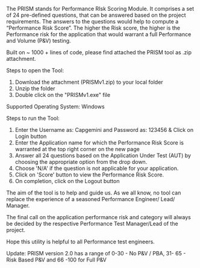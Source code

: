 The PRISM stands for Performance RIsk Scoring Module. It comprises a set of 24 pre-defined questions, that can be answered based on the project requirements. The answers to the questions would help to compute a “Performance Risk Score”. The higher the Risk score, the higher is the Performance risk for the application that would warrant a full Performance and Volume (P&V) testing.
 
Built on ~ 1000 + lines of code, please find attached the PRISM tool as .zip attachment.
 
Steps to open the Tool:
 
1. Download the attachment (PRISMv1.zip) to your local folder
2. Unzip the folder
3. Double click on the "PRISMv1.exe" file
 
Supported Operating System: Windows
 
Steps to run the Tool:
 
1. Enter the Username as: Capgemini and Password as: 123456 & Click on Login button
2. Enter the Application name for which the Performance Risk Score is warranted at the top right corner on the new page
3. Answer all 24 questions based on the Application Under Test (AUT) by choosing the appropriate option from the drop down.
4. Choose 'N/A' if the question is not applicable for your application.
5. Click on 'Score' button to view the Performance Risk Score.
6. On completion, click on the Logout button
 
The aim of the tool is to help and guide us. As we all know, no tool can replace the  experience of a seasoned Performance Engineer/ Lead/ Manager.
 
The final call on the application performance risk and category will always be decided by the respective Performance Test Manager/Lead of the project.

Hope this utility is helpful to all Performance test engineers.
 
Update: PRISM version 2.0 has a range of 0-30 - No P&V / PBA, 31- 65 - Risk Based P&V and 66 -100 for Full P&V
  
